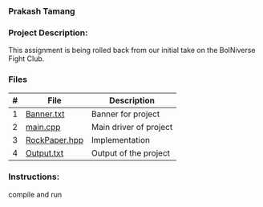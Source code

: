 ### Prakash Tamang


### Project Description:
This assignment is being rolled back from our initial take on the BolNiverse Fight Club. 

### Files

|   #   | File            | Description                                        |
| :---: | --------------- | -------------------------------------------------- |
|   1   | [Banner.txt](https://github.com/PRATMG/2143-OOP-Tamang/blob/main/Assignment/P03B/banner.txt)         |  Banner for project    |
|   2   | [main.cpp](https://github.com/PRATMG/2143-OOP-Tamang/blob/main/Assignment/P03B/main.cpp)  | Main driver of project        |
|   3   | [RockPaper.hpp](https://github.com/PRATMG/2143-OOP-Tamang/blob/main/Assignment/08-P03A/RockPaper.hpp) | Implementation |
|   4   | [Output.txt](https://github.com/PRATMG/2143-OOP-Tamang/blob/main/Assignment/08-P03A/output.txt) | Output of the project |


### Instructions:
compile and run
